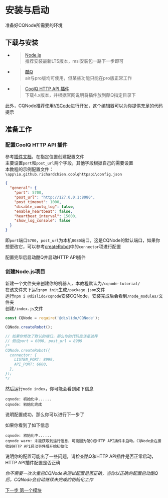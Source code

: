 # 安装与启动
准备好CQNode所需要的环境

## 下载与安装
- > [Node.js](https://nodejs.org/)  
  > 推荐安装最新LTS版本，msi安装包一路下一步即可
- > [酷Q](https://cqp.cc/)  
  > air与pro版均可使用，但某些功能只能在pro版正常工作
- > [CoolQ HTTP API 插件](https://cqhttp.cc/)  
  > 下载4.x版本，并根据官网说明将插件放到酷Q指定目录下

此外，CQNode推荐使用[VSCode](https://code.visualstudio.com/)进行开发，这个编辑器可以为你提供充足的代码提示

## 准备工作
### 配置CoolQ HTTP API 插件  
参考[插件文档](https://cqhttp.cc/docs/#/Configuration)，在指定位置创建配置文件  
主要设置`port`和`post_url`两个字段，其他字段根据自己的需要设置  
本教程的示例配置文件：`\app\io.github.richardchien.coolqhttpapi\config.json`
```json
{
  "general": {
    "port": 5700,
    "post_url": "http://127.0.0.1:8080",
    "post_timeout": 1000,
    "disable_coolq_log": false,
    "enable_heartbeat": false,
    "heartbeat_interval": 15000,
    "show_log_console": false
  }
}
```
即`port`端口`5700`，`post_url`为本机`8080`端口，这是CQNode的默认端口，如果你想更改它，可以参考[createRobot](../docs/robot)中的`connector`项进行配置

配置完毕后启动酷Q并启动HTTP API插件  

### 创建Node.js项目
新建一个文件夹来创建你的机器人，本教程默认为`/cqnode-tutorial/`    
在该文件夹下运行`npm init`生成`/package.json`文件  
运行`npm i @dislido/cqnode`安装CQNode，安装完成后会看到`/node_modules/`文件夹  
创建`/index.js`文件
```javascript
const CQNode = require('@dislido/CQNode');

CQNode.createRobot();

// 如果你修改了默认的端口，那么你的代码应该是这样
// 假设port = 6000, post_url = 8999
/* 
CQNode.createRobot({
  connector: {
    LISTEN_PORT: 8999,
    API_PORT: 6000,
  },
});
*/
```

然后运行`node index`，你可能会看到如下信息
```
cqnode: 初始化中......
cqnode: 初始化完成 
```
说明配置成功，那么你可以进行下一步了

如果你看到了如下信息
```
cqnode: 初始化中......
cqnode warn: 未能获取到运行信息，可能因为酷Q或HTTP API插件未启动，CQNode会在接收到HTTP API启动事件后开始初始化
```
说明你的配置可能出了一些问题，请检查酷Q和HTTP API插件是否正常启动，HTTP API插件配置是否正确

_你不需要一次次重启CQNode来测试配置是否正确，当你以正确的配置启动酷Q后，CQNode会自动继续未完成的初始化工作_

[下一步 第一个模块](./firstmodule)